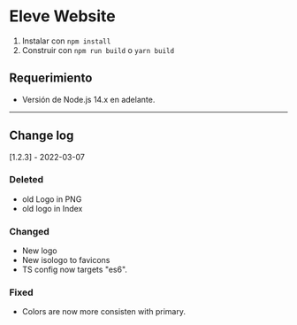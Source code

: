 # Eleve Website

1. Instalar con `npm install`
2. Construir con `npm run build` o `yarn build`

## Requerimiento

- Versión de Node.js 14.x en adelante.

---

## Change log

[1.2.3] - 2022-03-07

### Deleted

- old Logo in PNG
- old logo in Index

### Changed

- New logo
- New isologo to favicons
- TS config now targets "es6".

### Fixed

- Colors are now more consisten with primary.
